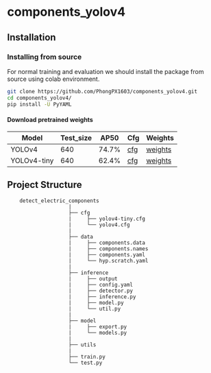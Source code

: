 # components_yolov4

## Installation
### Installing from source

For normal training and evaluation we should install the package from source using colab environment.

```bash
git clone https://github.com/PhongPX1603/components_yolov4.git
cd components_yolov4/
pip install -U PyYAML
```

#### Download pretrained weights

| Model | Test_size | AP50 | Cfg | Weights |
| ---   | ---       |     ---  |  ---|   ---   |
| YOLOv4 | 640 |  74.7%    | [cfg](https://drive.google.com/file/d/1FWggnicui0lNfPb34nbYP2uZE_6BooIM/view?usp=sharing) | [weights](https://drive.google.com/file/d/11Cy4QNBRZhtGfRVoF5IKwnVxmUL5dlCk/view?usp=sharing) |
| YOLOv4-tiny | 640 |  62.4%    | [cfg](https://drive.google.com/file/d/1FaxNbf1iGsDx2FFo2Lr4xpDSdFocAs4e/view?usp=sharing) | [weights](https://drive.google.com/file/d/10_WhvSrYQaciyATPG5fQ7mdnM14MkSc5/view?usp=sharing) |


## Project Structure
```
    detect_electric_components
                    |
                    ├── cfg
                    |	  ├── yolov4-tiny.cfg
                    |     └── yolov4.cfg
                    |
                    ├── data
                    |	  ├── components.data  
                    |	  ├── components.names 
                    |	  ├── components.yaml 
                    |	  └── hyp.scratch.yaml     
                    |
                    ├── inference
                    |	  ├── output
                    |	  ├── config.yaml
                    |	  ├── detector.py
                    |	  ├── inference.py
                    |	  ├── model.py
                    |     └── util.py
                    |
                    ├── model
                    |	  ├── export.py
                    |     └── models.py
                    |
                    ├── utils
                    |
                    ├── train.py 
                    └── test.py
```
